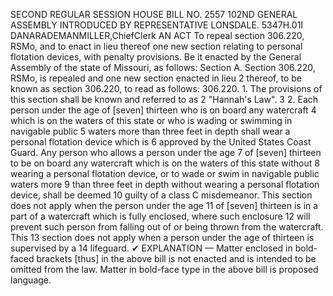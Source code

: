 SECOND REGULAR SESSION
HOUSE BILL NO. 2557
102ND GENERAL ASSEMBLY
INTRODUCED BY REPRESENTATIVE LONSDALE.
5347H.01I DANARADEMANMILLER,ChiefClerk
AN ACT
To repeal section 306.220, RSMo, and to enact in lieu thereof one new section relating to
personal flotation devices, with penalty provisions.
Be it enacted by the General Assembly of the state of Missouri, as follows:
Section A. Section 306.220, RSMo, is repealed and one new section enacted in lieu
2 thereof, to be known as section 306.220, to read as follows:
306.220. 1. The provisions of this section shall be known and referred to as
2 "Hannah's Law".
3 2. Each person under the age of [seven] thirteen who is on board any watercraft
4 which is on the waters of this state or who is wading or swimming in navigable public
5 waters more than three feet in depth shall wear a personal flotation device which is
6 approved by the United States Coast Guard. Any person who allows a person under the age
7 of [seven] thirteen to be on board any watercraft which is on the waters of this state without
8 wearing a personal flotation device, or to wade or swim in navigable public waters more
9 than three feet in depth without wearing a personal flotation device, shall be deemed
10 guilty of a class C misdemeanor. This section does not apply when the person under the age
11 of [seven] thirteen is in a part of a watercraft which is fully enclosed, where such enclosure
12 will prevent such person from falling out of or being thrown from the watercraft. This
13 section does not apply when a person under the age of thirteen is supervised by a
14 lifeguard.
✔
EXPLANATION — Matter enclosed in bold-faced brackets [thus] in the above bill is not enacted and is
intended to be omitted from the law. Matter in bold-face type in the above bill is proposed language.
